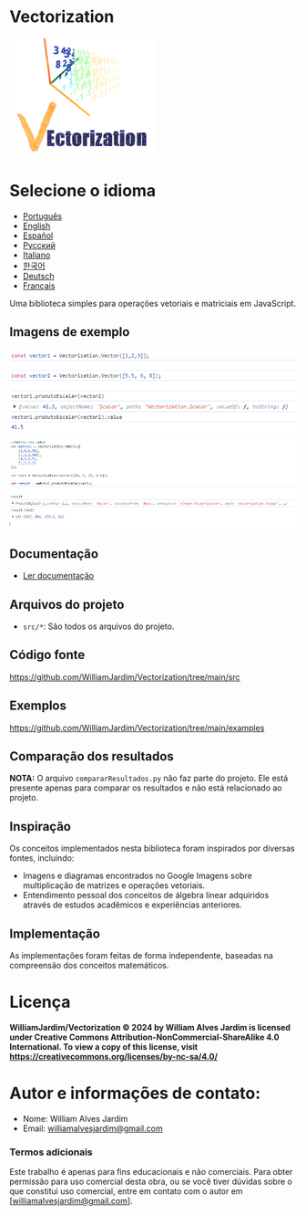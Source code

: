 # Vectorization
![Logo do projeto](https://github.com/WilliamJardim/Vectorization/blob/main/imagens/logo256x256.png)

# Selecione o idioma
* [Português](README-Portugues.md)
* [English](README-English.md)
* [Español](README-Español.md)
* [Русский](README-Русский.md)
* [Italiano](README-Italiano.md)
* [한국어](README-한국어.md)
* [Deutsch](README-Deutsch.md)
* [Français](README-Français.md)

Uma biblioteca simples para operações vetoriais e matriciais em JavaScript.

## Imagens de exemplo
![Exemplo 1 - Produto escalar entre vetores](https://github.com/WilliamJardim/Vectorization/blob/main/imagens/exemplos/exemplo1.png)
![Exemplo 2 - Produto escalar de uma matriz com um vetor](https://github.com/WilliamJardim/Vectorization/blob/main/imagens/exemplos/exemplo2.png)

## Documentação
* [Ler documentação](../Docs/docs-main.md)

## Arquivos do projeto
- `src/*`: São todos os arquivos do projeto.

## Código fonte
https://github.com/WilliamJardim/Vectorization/tree/main/src

## Exemplos
https://github.com/WilliamJardim/Vectorization/tree/main/examples

## Comparação dos resultados
**NOTA:** O arquivo `compararResultados.py` não faz parte do projeto. Ele está presente apenas para comparar os resultados e não está relacionado ao projeto.

## Inspiração
Os conceitos implementados nesta biblioteca foram inspirados por diversas fontes, incluindo:
- Imagens e diagramas encontrados no Google Imagens sobre multiplicação de matrizes e operações vetoriais.
- Entendimento pessoal dos conceitos de álgebra linear adquiridos através de estudos acadêmicos e experiências anteriores.

## Implementação
As implementações foram feitas de forma independente, baseadas na compreensão dos conceitos matemáticos.

# Licença
**WilliamJardim/Vectorization © 2024 by William Alves Jardim is licensed under Creative Commons Attribution-NonCommercial-ShareAlike 4.0 International. To view a copy of this license, visit https://creativecommons.org/licenses/by-nc-sa/4.0/**

# Autor e informações de contato:
 - Nome: William Alves Jardim
 - Email: williamalvesjardim@gmail.com

### Termos adicionais
Este trabalho é apenas para fins educacionais e não comerciais. Para obter permissão para uso comercial desta obra, ou se você tiver dúvidas sobre o que constitui uso comercial, entre em contato com o autor em [williamalvesjardim@gmail.com].
